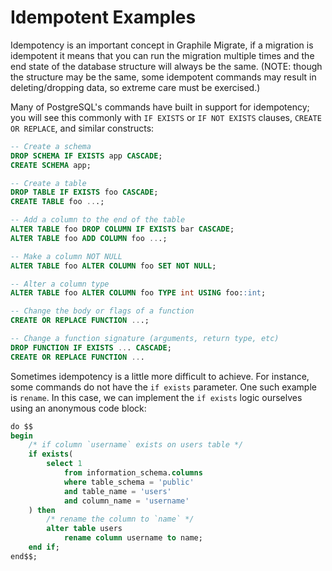 # Idempotent Examples

Idempotency is an important concept in Graphile Migrate, if a migration is idempotent it means that you can run the migration multiple times and the end state of the database structure will always be the same. (NOTE: though the structure may be the same, some idempotent commands may result in deleting/dropping data, so extreme care must be exercised.)

Many of PostgreSQL's commands have built in support for idempotency; you will see this commonly with `IF EXISTS` or `IF NOT EXISTS` clauses, `CREATE OR REPLACE`, and similar constructs:

```sql
-- Create a schema
DROP SCHEMA IF EXISTS app CASCADE;
CREATE SCHEMA app;

-- Create a table
DROP TABLE IF EXISTS foo CASCADE;
CREATE TABLE foo ...;

-- Add a column to the end of the table
ALTER TABLE foo DROP COLUMN IF EXISTS bar CASCADE;
ALTER TABLE foo ADD COLUMN foo ...;

-- Make a column NOT NULL
ALTER TABLE foo ALTER COLUMN foo SET NOT NULL;

-- Alter a column type
ALTER TABLE foo ALTER COLUMN foo TYPE int USING foo::int;

-- Change the body or flags of a function
CREATE OR REPLACE FUNCTION ...;

-- Change a function signature (arguments, return type, etc)
DROP FUNCTION IF EXISTS ... CASCADE;
CREATE OR REPLACE FUNCTION ...
```

Sometimes idempotency is a little more difficult to achieve. For instance, some
commands do not have the `if exists` parameter. One such example is `rename`. In
this case, we can implement the `if exists` logic ourselves using an anonymous
code block:

```sql
do $$
begin
    /* if column `username` exists on users table */
    if exists(
        select 1
            from information_schema.columns 
            where table_schema = 'public'
            and table_name = 'users' 
            and column_name = 'username'
    ) then
        /* rename the column to `name` */
        alter table users
            rename column username to name;
    end if;
end$$;
```
